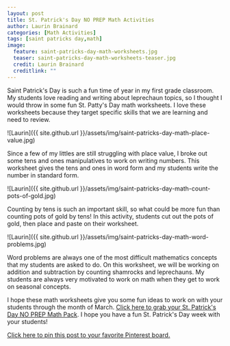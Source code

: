 ```yaml
---
layout: post
title: St. Patrick's Day NO PREP Math Activities
author: Laurin Brainard
categories: [Math Activities]
tags: [saint patricks day,math]
image:
  feature: saint-patricks-day-math-worksheets.jpg
  teaser: saint-patricks-day-math-worksheets-teaser.jpg
  credit: Laurin Brainard
  creditlink: ""
--- 
```

Saint Patrick's Day is such a fun time of year in my first grade classroom. My students love reading and writing about leprechaun topics, so I thought I would throw in some fun St. Patty's Day math worksheets. I love these worksheets because they target specific skills that we are learning and need to review. 

![Laurin]({{ site.github.url }}/assets/img/saint-patricks-day-math-place-value.jpg)

Since a few of my littles are still struggling with place value, I broke out some tens and ones manipulatives to work on writing numbers. This worksheet gives the tens and ones in word form and my students write the number in standard form. 

![Laurin]({{ site.github.url }}/assets/img/saint-patricks-day-math-count-pots-of-gold.jpg)

Counting by tens is such an important skill, so what could be more fun than counting pots of gold by tens! In this activity, students cut out the pots of gold, then place and paste on their worksheet. 

![Laurin]({{ site.github.url }}/assets/img/saint-patricks-day-math-word-problems.jpg)

Word problems are always one of the most difficult mathematics concepts that my students are asked to do. On this worksheet, we will be working on addition and subtraction by counting shamrocks and leprechauns. My students are always very motivated to work on math when they get to work on seasonal concepts.

I hope these math worksheets give you some fun ideas to work on with your students through the month of March. [Click here to grab your St. Patrick's Day NO PREP Math Pack](http://bit.ly/stpattysdaymath). I hope you have a fun St. Patrick's Day week with your students! 

[Click here to pin this post to your favorite Pinterest board.](https://pin.it/4sdwbjawvhaqen)